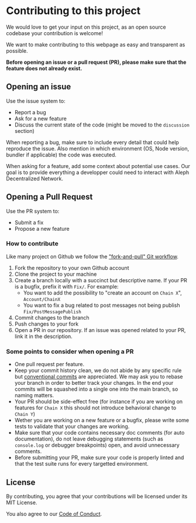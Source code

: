 # Contributing to this project

We would love to get your input on this project, as an open source codebase your contribution is welcome!

We want to make contributing to this webpage as easy and transparent as possible.

**Before opening an issue or a pull request (PR), please make sure that the feature does not already exist.**

## Opening an issue

Use the issue system to:

- Report a bug
- Ask for a new feature
- Discuss the current state of the code (might be moved to the `discussion` section)

When reporting a bug, make sure to include every detail that could help reproduce the issue. Also mention in which environment (OS, Node version, bundler if applicable) the code was executed.

When asking for a feature, add some context about potential use cases. Our goal is to provide everything a developper could need to interact with Aleph Decentralized Network.


## Opening a Pull Request

Use the PR system to:

- Submit a fix
- Propose a new feature

### How to contribute

Like many project on Github we follow the ["fork-and-pull" Git workflow](https://github.com/susam/gitpr).

1. Fork the repository to your own Github account
2. Clone the project to your machine
3. Create a branch locally with a succinct but descriptive name. If your PR is a bugfix, prefix it with `Fix/`. For example:
    - You want to add the possibility to "create an account on `Chain X`", `Account/ChainX` 
    - You want to fix a bug related to post messages not being publish `Fix/PostMessagePublish`
4. Commit changes to the branch
5. Push changes to your fork
6. Open a PR in our repository. If an issue was opened related to your PR, link it in the description.

### Some points to consider when opening a PR

- One pull request per feature.
- Keep your commit history clean, we do not abide by any specific rule but [conventional commits](https://www.conventionalcommits.org/en/v1.0.0/) are appreciated. We may ask you to rebase your branch in order to better track your changes. In the end your commits will be squashed into a single one into the main branch, so naming matters.
- Your PR should be side-effect free (for instance if you are working on features for `Chain X` this should not introduce behavioral change to `Chain Y`)
- Wether you are working on a new feature or a bugfix, please write some tests to validate that your changes are working.
- Make sure that your code contains necessary doc comments (for auto documentation), do not leave debugging statements (such as `console.log` or debugger breakpoints) open, and avoid unnecessary comments.
- Before submitting your PR, make sure your code is properly linted and that the test suite runs for every targetted environment.


## License

By contributing, you agree that your contributions will be licensed under its MIT License.

You also agree to our [Code of Conduct](./CODE_OF_CONDUCT.md).
